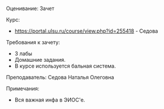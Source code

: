 Оценивание: Зачет

Курс:
- https://portal.ulsu.ru/course/view.php?id=255418 - Седова

Требования к зачету: 
- 3 лабы
- Домашние задания.
- В курсе используется бальная система.

Преподаватель: Седова Наталья Олеговна

Примечания:
- Вся важная инфа в ЭИОС'е.